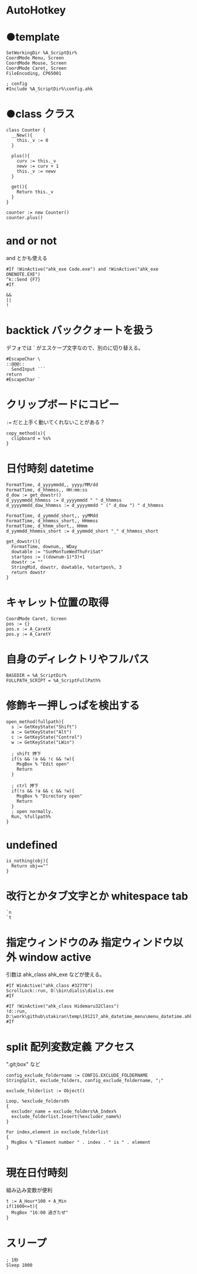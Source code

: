 # AutoHotkey

# ●template

```
SetWorkingDir %A_ScriptDir%
CoordMode Menu, Screen
CoordMode Mouse, Screen
CoordMode Caret, Screen
FileEncoding, CP65001

; config
#Include %A_ScriptDir%\config.ahk
```

# ●class クラス

```
class Counter {
  __New(){
    this._v := 0
  }

  plus(){
    curv := this._v
    newv := curv + 1
    this._v := newv
  }

  get(){
    Return this._v
  }
}

counter := new Counter()
counter.plus()
```

# and or not
and とかも使える

```
#If !WinActive("ahk_exe Code.exe") and !WinActive("ahk_exe ONENOTE.EXE")
^k::Send {F7}
#If
```

```
&&
||
!
```

# backtick バッククォートを扱う
デフォでは ` がエスケープ文字なので、別のに切り替える。

```
#EscapeChar \
::@@@::
  SendInput ```
return
#EscapeChar `
```

# クリップボードにコピー
`:=` だと上手く動いてくれないことがある？

```
copy_method(s){
  clipboard = %s%
}
```

# 日付時刻 datetime

```
FormatTime, d_yyyymmdd,, yyyy/MM/dd
FormatTime, d_hhmmss,, HH:mm:ss
d_dow := get_dowstr()
d_yyyymmdd_hhmmss := d_yyyymmdd " " d_hhmmss
d_yyyymmdd_dow_hhmmss := d_yyyymmdd " (" d_dow ") " d_hhmmss

FormatTime, d_yymmdd_short,, yyMMdd
FormatTime, d_hhmmss_short,, HHmmss
FormatTime, d_hhmm_short,, HHmm
d_yymmdd_hhmmss_short := d_yymmdd_short "_" d_hhmmss_short

get_dowstr(){
  FormatTime, downum,, WDay
  dowtable := "SunMonTueWedThuFriSat"
  startpos := ((downum-1)*3)+1
  dowstr := ""
  StringMid, dowstr, dowtable, %startpos%, 3
  return dowstr
}
```

# キャレット位置の取得

```
CoordMode Caret, Screen
pos := {}
pos.x := A_CaretX
pos.y := A_CaretY
```

# 自身のディレクトリやフルパス 

```
BASEDIR = %A_ScriptDir%
FULLPATH_SCRIPT = %A_ScriptFullPath%
```

# 修飾キー押しっぱを検出する

```
open_method(fullpath){
  s := GetKeyState("Shift")
  a := GetKeyState("Alt")
  c := GetKeyState("Control")
  w := GetKeyState("LWin")

  ; shift 押下
  if(s && !a && !c && !w){
    MsgBox % "Edit open"
    Return
  }

  ; ctrl 押下
  if(!s && !a && c && !w){
    MsgBox % "Directory open"
    Return
  }
  ; open normally.
  Run, %fullpath%
}
```

# undefined

```
is_nothing(obj){
  Return obj==""
}
```

# 改行とかタブ文字とか whitespace tab

```
`n
`t
```

# 指定ウィンドウのみ 指定ウィンドウ以外 window active
引数は ahk_class ahk_exe などが使える。

```
#If WinActive("ahk_class #32770")
ScrollLock::run, D:\bin\dialis\dialis.exe
#If

#If !WinActive("ahk_class Hidemaru32Class")
!d::run, D:\work\github\stakiran\temp\191217_ahk_datetime_menu\menu_datetime.ahk
#If
```

# split 配列変数定義 アクセス
".git;box" など

```
config_exclude_foldername := CONFIG.EXCLUDE_FOLDERNAME
StringSplit, exclude_folders, config_exclude_foldername, ";"

exclude_folderlist := Object()

Loop, %exclude_folders0%
{
  excluder_name = exclude_folders%A_Index%
  exclude_folderlist.Insert(%excluder_name%)
}

For index,element in exclude_folderlist
{
  MsgBox % "Element number " . index . " is " . element
}
```


# 現在日付時刻
組み込み変数が便利

```
t := A_Hour*100 + A_Min
if(1600<=t){
  MsgBox "16:00 過ぎたぜ"
}
```

# スリープ

```
; 1秒
Sleep 1000
```
